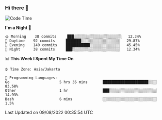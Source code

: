 ### Hi there 👋

<!--
**rmsubekti/rmsubekti** is a ✨ _special_ ✨ repository because its `README.md` (this file) appears on your GitHub profile.

Here are some ideas to get you started:

- 🔭 I’m currently working on ...
- 🌱 I’m currently learning ...
- 👯 I’m looking to collaborate on ...
- 🤔 I’m looking for help with ...
- 💬 Ask me about ...
- 📫 How to reach me: ...
- 😄 Pronouns: ...
- ⚡ Fun fact: ...
-->

<!--START_SECTION:waka-->
![Code Time](http://img.shields.io/badge/Code%20Time-0%20secs-blue)

**I'm a Night 🦉** 

```text
🌞 Morning    38 commits     ███░░░░░░░░░░░░░░░░░░░░░░   12.34% 
🌆 Daytime    92 commits     ███████░░░░░░░░░░░░░░░░░░   29.87% 
🌃 Evening    140 commits    ███████████░░░░░░░░░░░░░░   45.45% 
🌙 Night      38 commits     ███░░░░░░░░░░░░░░░░░░░░░░   12.34%

```


📊 **This Week I Spent My Time On** 

```text
⌚︎ Time Zone: Asia/Jakarta

💬 Programming Languages: 
Go                       5 hrs 35 mins       █████████████████████░░░░   83.58% 
Other                    1 hr                ███░░░░░░░░░░░░░░░░░░░░░░   14.93% 
Bash                     6 mins              ░░░░░░░░░░░░░░░░░░░░░░░░░   1.5%

```


 Last Updated on 09/08/2022 00:35:54 UTC
<!--END_SECTION:waka-->
